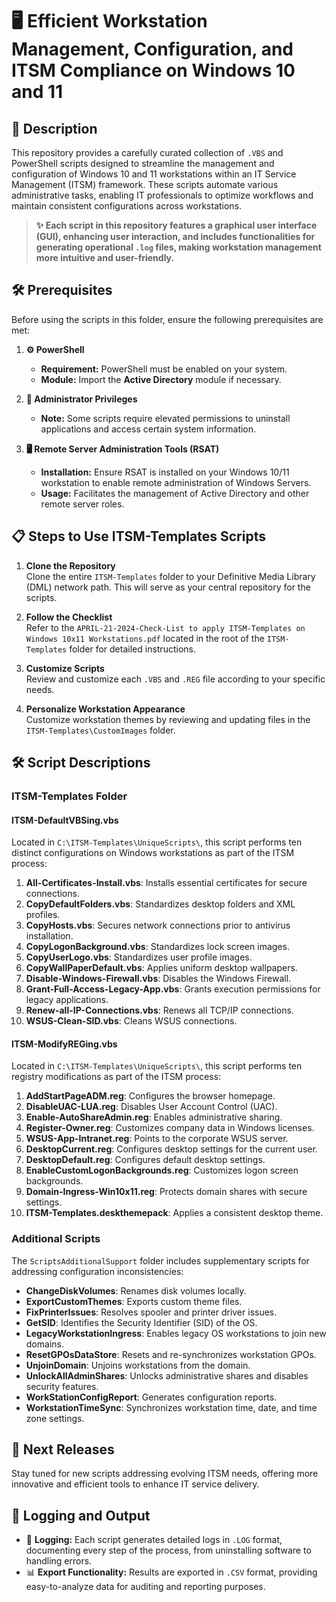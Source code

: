 # 🖥️ Efficient Workstation Management, Configuration, and ITSM Compliance on Windows 10 and 11

## 📄 Description

This repository provides a carefully curated collection of `.VBS` and PowerShell scripts designed to streamline the management and configuration of Windows 10 and 11 workstations within an IT Service Management (ITSM) framework. These scripts automate various administrative tasks, enabling IT professionals to optimize workflows and maintain consistent configurations across workstations.

> **✨ Each script in this repository features a graphical user interface (GUI), enhancing user interaction, and includes functionalities for generating operational `.log` files, making workstation management more intuitive and user-friendly.**

## 🛠️ Prerequisites

Before using the scripts in this folder, ensure the following prerequisites are met:

1. **⚙️ PowerShell**
   - **Requirement:** PowerShell must be enabled on your system.
   - **Module:** Import the **Active Directory** module if necessary.

2. **🔑 Administrator Privileges**
   - **Note:** Some scripts require elevated permissions to uninstall applications and access certain system information.

3. **🖥️ Remote Server Administration Tools (RSAT)**
   - **Installation:** Ensure RSAT is installed on your Windows 10/11 workstation to enable remote administration of Windows Servers.
   - **Usage:** Facilitates the management of Active Directory and other remote server roles.

## 📋 Steps to Use ITSM-Templates Scripts

1. **Clone the Repository**  
   Clone the entire `ITSM-Templates` folder to your Definitive Media Library (DML) network path. This will serve as your central repository for the scripts.

2. **Follow the Checklist**  
   Refer to the `APRIL-21-2024-Check-List to apply ITSM-Templates on Windows 10x11 Workstations.pdf` located in the root of the `ITSM-Templates` folder for detailed instructions.

3. **Customize Scripts**  
   Review and customize each `.VBS` and `.REG` file according to your specific needs.

4. **Personalize Workstation Appearance**  
   Customize workstation themes by reviewing and updating files in the `ITSM-Templates\CustomImages` folder.

## 🛠️ Script Descriptions

### ITSM-Templates Folder

#### ITSM-DefaultVBSing.vbs

Located in `C:\ITSM-Templates\UniqueScripts\`, this script performs ten distinct configurations on Windows workstations as part of the ITSM process:

1. **All-Certificates-Install.vbs**: Installs essential certificates for secure connections.
2. **CopyDefaultFolders.vbs**: Standardizes desktop folders and XML profiles.
3. **CopyHosts.vbs**: Secures network connections prior to antivirus installation.
4. **CopyLogonBackground.vbs**: Standardizes lock screen images.
5. **CopyUserLogo.vbs**: Standardizes user profile images.
6. **CopyWallPaperDefault.vbs**: Applies uniform desktop wallpapers.
7. **Disable-Windows-Firewall.vbs**: Disables the Windows Firewall.
8. **Grant-Full-Access-Legacy-App.vbs**: Grants execution permissions for legacy applications.
9. **Renew-all-IP-Connections.vbs**: Renews all TCP/IP connections.
10. **WSUS-Clean-SID.vbs**: Cleans WSUS connections.

#### ITSM-ModifyREGing.vbs

Located in `C:\ITSM-Templates\UniqueScripts\`, this script performs ten registry modifications as part of the ITSM process:

1. **AddStartPageADM.reg**: Configures the browser homepage.
2. **DisableUAC-LUA.reg**: Disables User Account Control (UAC).
3. **Enable-AutoShareAdmin.reg**: Enables administrative sharing.
4. **Register-Owner.reg**: Customizes company data in Windows licenses.
5. **WSUS-App-Intranet.reg**: Points to the corporate WSUS server.
6. **DesktopCurrent.reg**: Configures desktop settings for the current user.
7. **DesktopDefault.reg**: Configures default desktop settings.
8. **EnableCustomLogonBackgrounds.reg**: Customizes logon screen backgrounds.
9. **Domain-Ingress-Win10x11.reg**: Protects domain shares with secure settings.
10. **ITSM-Templates.deskthemepack**: Applies a consistent desktop theme.

### Additional Scripts

The `ScriptsAdditionalSupport` folder includes supplementary scripts for addressing configuration inconsistencies:

- **ChangeDiskVolumes**: Renames disk volumes locally.
- **ExportCustomThemes**: Exports custom theme files.
- **FixPrinterIssues**: Resolves spooler and printer driver issues.
- **GetSID**: Identifies the Security Identifier (SID) of the OS.
- **LegacyWorkstationIngress**: Enables legacy OS workstations to join new domains.
- **ResetGPOsDataStore**: Resets and re-synchronizes workstation GPOs.
- **UnjoinDomain**: Unjoins workstations from the domain.
- **UnlockAllAdminShares**: Unlocks administrative shares and disables security features.
- **WorkStationConfigReport**: Generates configuration reports.
- **WorkstationTimeSync**: Synchronizes workstation time, date, and time zone settings.

## 🚀 Next Releases

Stay tuned for new scripts addressing evolving ITSM needs, offering more innovative and efficient tools to enhance IT service delivery.

## 📝 Logging and Output

- 📄 **Logging:** Each script generates detailed logs in `.LOG` format, documenting every step of the process, from uninstalling software to handling errors.
- 📊 **Export Functionality:** Results are exported in `.CSV` format, providing easy-to-analyze data for auditing and reporting purposes.
